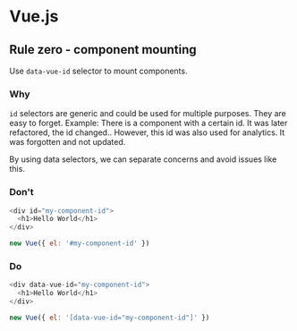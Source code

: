 # Vue.js

## Rule zero - component mounting

Use `data-vue-id` selector to mount components.

### Why

`id` selectors are generic and could be used for multiple purposes. They are easy to forget.
Example: There is a component with a certain id. It was later refactored, the id changed..
However, this id was also used for analytics. It was forgotten and not updated.

By using data selectors, we can separate concerns and avoid issues like this.

### Don't

```javascript
<div id="my-component-id">
  <h1>Hello World</h1>
</div>

new Vue({ el: '#my-component-id' })
```

### Do

```javascript
<div data-vue-id="my-component-id">
  <h1>Hello World</h1>
</div>

new Vue({ el: '[data-vue-id="my-component-id"]' })
```
